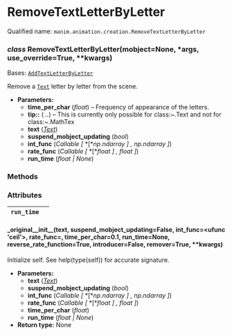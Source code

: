 # RemoveTextLetterByLetter

Qualified name: `manim.animation.creation.RemoveTextLetterByLetter`

### *class* RemoveTextLetterByLetter(mobject=None, \*args, use_override=True, \*\*kwargs)

Bases: [`AddTextLetterByLetter`](manim.animation.creation.AddTextLetterByLetter.md#manim.animation.creation.AddTextLetterByLetter)

Remove a [`Text`](manim.mobject.text.text_mobject.Text.md#manim.mobject.text.text_mobject.Text) letter by letter from the scene.

* **Parameters:**
  * **time_per_char** (*float*) – Frequency of appearance of the letters.
  * **tip::** ( *..*) – This is currently only possible for class:~.Text and not for class:~.MathTex
  * **text** ([*Text*](manim.mobject.text.text_mobject.Text.md#manim.mobject.text.text_mobject.Text))
  * **suspend_mobject_updating** (*bool*)
  * **int_func** (*Callable* *[* *[**np.ndarray* *]* *,* *np.ndarray* *]*)
  * **rate_func** (*Callable* *[* *[**float* *]* *,* *float* *]*)
  * **run_time** (*float* *|* *None*)

### Methods

### Attributes

| `run_time`   |    |
|--------------|----|

#### \_original_\_init_\_(text, suspend_mobject_updating=False, int_func=<ufunc 'ceil'>, rate_func=<function linear>, time_per_char=0.1, run_time=None, reverse_rate_function=True, introducer=False, remover=True, \*\*kwargs)

Initialize self.  See help(type(self)) for accurate signature.

* **Parameters:**
  * **text** ([*Text*](manim.mobject.text.text_mobject.Text.md#manim.mobject.text.text_mobject.Text))
  * **suspend_mobject_updating** (*bool*)
  * **int_func** (*Callable* *[* *[**np.ndarray* *]* *,* *np.ndarray* *]*)
  * **rate_func** (*Callable* *[* *[**float* *]* *,* *float* *]*)
  * **time_per_char** (*float*)
  * **run_time** (*float* *|* *None*)
* **Return type:**
  None

